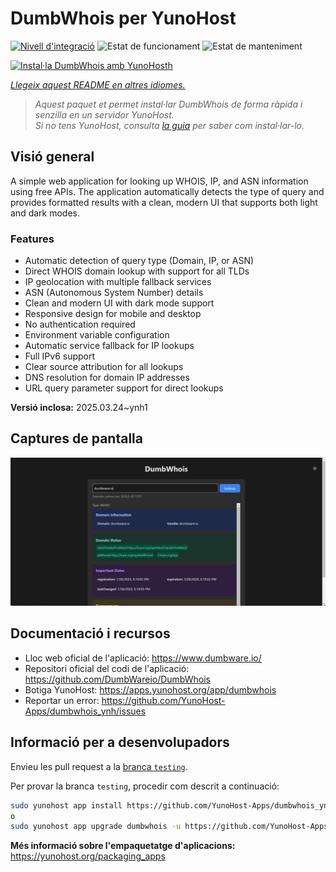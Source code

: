 <!--
N.B.: Aquest README ha estat generat automàticament per <https://github.com/YunoHost/apps/tree/master/tools/readme_generator>
NO s'ha de modificar manualment.
-->

# DumbWhois per YunoHost

[![Nivell d'integració](https://apps.yunohost.org/badge/integration/dumbwhois)](https://ci-apps.yunohost.org/ci/apps/dumbwhois/)
![Estat de funcionament](https://apps.yunohost.org/badge/state/dumbwhois)
![Estat de manteniment](https://apps.yunohost.org/badge/maintained/dumbwhois)

[![Instal·la DumbWhois amb YunoHosth](https://install-app.yunohost.org/install-with-yunohost.svg)](https://install-app.yunohost.org/?app=dumbwhois)

*[Llegeix aquest README en altres idiomes.](./ALL_README.md)*

> *Aquest paquet et permet instal·lar DumbWhois de forma ràpida i senzilla en un servidor YunoHost.*  
> *Si no tens YunoHost, consulta [la guia](https://yunohost.org/install) per saber com instal·lar-lo.*

## Visió general

A simple web application for looking up WHOIS, IP, and ASN information using free APIs. The application automatically detects the type of query and provides formatted results with a clean, modern UI that supports both light and dark modes.

### Features

- Automatic detection of query type (Domain, IP, or ASN)
- Direct WHOIS domain lookup with support for all TLDs
- IP geolocation with multiple fallback services
- ASN (Autonomous System Number) details
- Clean and modern UI with dark mode support
- Responsive design for mobile and desktop
- No authentication required
- Environment variable configuration
- Automatic service fallback for IP lookups
- Full IPv6 support
- Clear source attribution for all lookups
- DNS resolution for domain IP addresses
- URL query parameter support for direct lookups


**Versió inclosa:** 2025.03.24~ynh1

## Captures de pantalla

![Captures de pantalla de DumbWhois](./doc/screenshots/screenshot.png)

## Documentació i recursos

- Lloc web oficial de l'aplicació: <https://www.dumbware.io/>
- Repositori oficial del codi de l'aplicació: <https://github.com/DumbWareio/DumbWhois>
- Botiga YunoHost: <https://apps.yunohost.org/app/dumbwhois>
- Reportar un error: <https://github.com/YunoHost-Apps/dumbwhois_ynh/issues>

## Informació per a desenvolupadors

Envieu les pull request a la [branca `testing`](https://github.com/YunoHost-Apps/dumbwhois_ynh/tree/testing).

Per provar la branca `testing`, procedir com descrit a continuació:

```bash
sudo yunohost app install https://github.com/YunoHost-Apps/dumbwhois_ynh/tree/testing --debug
o
sudo yunohost app upgrade dumbwhois -u https://github.com/YunoHost-Apps/dumbwhois_ynh/tree/testing --debug
```

**Més informació sobre l'empaquetatge d'aplicacions:** <https://yunohost.org/packaging_apps>

